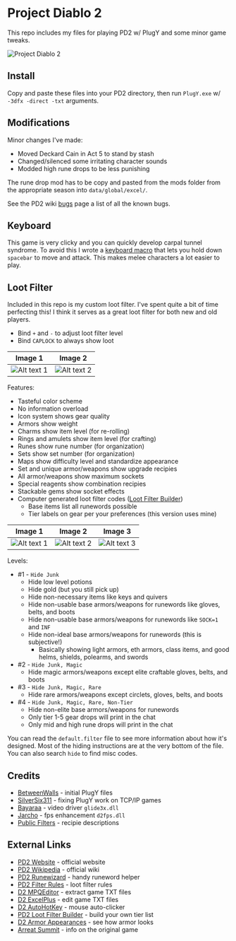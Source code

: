 # Project Diablo 2

This repo includes my files for playing PD2 w/ PlugY and some minor game tweaks.

![Project Diablo 2](https://i.imgur.com/UequUwU.jpeg)

## Install

Copy and paste these files into your PD2 directory, then run ``PlugY.exe`` w/ ``-3dfx -direct -txt`` arguments.

## Modifications

Minor changes I've made:

- Moved Deckard Cain in Act 5 to stand by stash
- Changed/silenced some irritating character sounds
- Modded high rune drops to be less punishing

The rune drop mod has to be copy and pasted from the mods folder from the appropriate season into ``data/global/excel/``.

See the PD2 wiki [bugs](https://projectdiablo2.miraheze.org/wiki/Bugs) page a list of all the known bugs.

## Keyboard

This game is very clicky and you can quickly develop carpal tunnel syndrome.  To avoid this I wrote a [keyboard macro](https://github.com/whipowill/ahk-autoattack) that lets you hold down ``spacebar`` to move and attack.  This makes melee characters a lot easier to play.

## Loot Filter

Included in this repo is my custom loot filter.  I've spent quite a bit of time perfecting this!  I think it serves as a great loot filter for both new and old players.

- Bind ``+`` and ``-`` to adjust loot filter level
- Bind ``CAPLOCK`` to always show loot

| Image 1 | Image 2 |
|:-------:|:-------:|
| ![Alt text 1](https://i.imgur.com/Kxy59Gf.jpeg) | ![Alt text 2](https://i.imgur.com/wYXMpQl.jpeg) |

Features:

- Tasteful color scheme
- No information overload
- Icon system shows gear quality
- Armors show weight
- Charms show item level (for re-rolling)
- Rings and amulets show item level (for crafting)
- Runes show rune number (for organization)
- Sets show set number (for organization)
- Maps show difficulty level and standardize appearance
- Set and unique armor/weapons show upgrade recipies
- All armor/weapons show maximum sockets
- Special reagents show combination recipies
- Stackable gems show socket effects
- Computer generated loot filter codes ([Loot Filter Builder](https://github.com/whipowill/php-pd2-filter-builder))
	- Base items list all runewords possible
	- Tier labels on gear per your preferences (this version uses mine)

| Image 1 | Image 2 | Image 3 |
|:-------:|:-------:|:-------:|
| ![Alt text 1](https://i.imgur.com/BSPfIhV.jpeg) | ![Alt text 2](https://i.imgur.com/5qmgmHv.jpeg) | ![Alt text 3](https://i.imgur.com/gcXLIxg.jpeg) |

Levels:

- #1 - ``Hide Junk``
	- Hide low level potions
	- Hide gold (but you still pick up)
	- Hide non-necessary items like keys and quivers
	- Hide non-usable base armors/weapons for runewords like gloves, belts, and boots
	- Hide non-usable base armors/weapons for runewords like ``SOCK=1`` and ``INF``
	- Hide non-ideal base armors/weapons for runewords (this is subjective!)
		- Basically showing light armors, eth armors, class items, and good helms, shields, polearms, and swords
- #2 - ``Hide Junk, Magic``
	- Hide magic armors/weapons except elite craftable gloves, belts, and boots
- #3 - ``Hide Junk, Magic, Rare``
	- Hide rare armors/weapons except circlets, gloves, belts, and boots
- #4 - ``Hide Junk, Magic, Rare, Non-Tier``
	- Hide non-elite base armors/weapons for runewords
	- Only tier 1-5 gear drops will print in the chat
	- Only mid and high rune drops will print in the chat

You can read the ``default.filter`` file to see more information about how it's designed.  Most of the hiding instructions are at the very bottom of the file.  You can also search ``hide`` to find misc codes.

## Credits

- [BetweenWalls](https://github.com/BetweenWalls/PD2-PlugY) - initial PlugY files
- [SilverSix311](https://github.com/SilverSix311/PlugY-PD2) - fixing PlugY work on TCP/IP games
- [Bayaraa](https://github.com/bayaraa/d2gl/releases) - video driver ``glide3x.dll``
- [Jarcho](https://github.com/Jarcho/d2-rs/releases) - fps enhancement ``d2fps.dll``
- [Public Filters](https://wiki.projectdiablo2.com/wiki/Item_Filtering#List_of_Public_Filters) - recipie descriptions

## External Links

- [PD2 Website](https://www.projectdiablo2.com/) - official website
- [PD2 Wikipedia](https://projectdiablo2.miraheze.org/wiki) - official wiki
- [PD2 Runewizard](https://kvothed2.github.io/pd2-runewizard/) - handy runeword helper
- [PD2 Filter Rules](https://projectdiablo2.miraheze.org/wiki/Item_Filtering) - loot filter rules
- [D2 MPQEditor](http://www.zezula.net/en/mpq/download.html) - extract game TXT files
- [D2 ExcelPlus](https://github.com/Cjreek/D2ExcelPlus) - edit game TXT files
- [D2 AutoHotKey](https://github.com/whipowill/ahk-autoattack) - mouse auto-clicker
- [PD2 Loot Filter Builder](https://github.com/whipowill/php-pd2-lfb) - build your own tier list
- [D2 Armor Appearances](https://i.redd.it/qw4onikwxdx71.jpg) - see how armor looks
- [Arreat Summit](http://classic.battle.net/diablo2exp/items/basics.shtml) - info on the original game